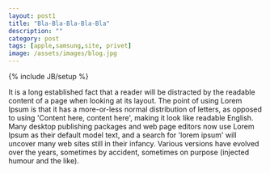 ```yaml
---
layout: post1
title: "Bla-Bla-Bla-Bla-Bla"
description: ""
category: post
tags: [apple,samsung,site, privet]
image: /assets/images/blog.jpg
---
```

{% include JB/setup %}



It is a long established fact that a reader will be distracted by the readable content of a page when looking at its layout. The point of using Lorem Ipsum is that it has a more-or-less normal distribution of letters, as opposed to using <!--more-->'Content here, content here', making it look like readable English. Many desktop publishing packages and web page editors now use Lorem Ipsum as their default model text, and a search for 'lorem ipsum' will uncover many web sites still in their infancy. Various versions have evolved over the years, sometimes by accident, sometimes on purpose (injected humour and the like).
